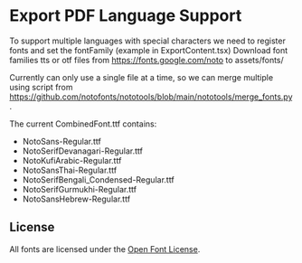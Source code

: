 # Export PDF Language Support

To support multiple languages with special characters we need to register fonts and set the fontFamily (example in ExportContent.tsx)
Download font families tts or otf files from https://fonts.google.com/noto to assets/fonts/

Currently can only use a single file at a time, so we can merge multiple using script from https://github.com/notofonts/nototools/blob/main/nototools/merge_fonts.py.

The current CombinedFont.ttf contains:

- NotoSans-Regular.ttf
- NotoSerifDevanagari-Regular.ttf
- NotoKufiArabic-Regular.ttf
- NotoSansThai-Regular.ttf
- NotoSerifBengali_Condensed-Regular.ttf
- NotoSerifGurmukhi-Regular.ttf
- NotoSansHebrew-Regular.ttf

## License

All fonts are licensed under the [Open Font License](./OFL.md).
